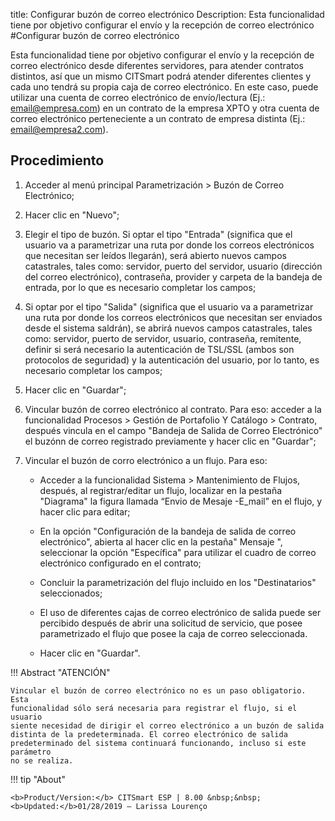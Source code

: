 title:  Configurar buzón de correo electrónico 
Description: Esta funcionalidad tiene por objetivo configurar el envío y la recepción de correo electrónico
#Configurar buzón de correo electrónico

Esta funcionalidad tiene por objetivo configurar el envío y la recepción de correo electrónico desde diferentes servidores, para atender contratos distintos, así que un mismo CITSmart podrá atender diferentes clientes y cada uno tendrá su propia caja de correo electrónico. En este caso, puede utilizar una cuenta de correo electrónico de envío/lectura (Ej.: email@empresa.com) en un contrato de la empresa XPTO y otra cuenta de correo electrónico perteneciente a un contrato de empresa distinta (Ej.: email@empresa2.com).

Procedimiento
-------------

1.  Acceder al menú principal Parametrización \> Buzón de Correo Electrónico;

2.  Hacer clic en "Nuevo";

3.  Elegir el tipo de buzón. Si optar el tipo "Entrada" (significa que el
    usuario va a parametrizar una ruta por donde los correos electrónicos que
    necesitan ser leídos llegarán), será abierto nuevos campos catastrales,
    tales como: servidor, puerto del servidor, usuario (dirección del correo
    electrónico), contraseña, provider y carpeta de la bandeja de entrada, por
    lo que es necesario completar los campos;

4.  Si optar por el tipo "Salida" (significa que el usuario va a parametrizar
    una ruta por donde los correos electrónicos que necesitan ser enviados desde
    el sistema saldrán), se abrirá nuevos campos catastrales, tales como:
    servidor, puerto de servidor, usuario, contraseña, remitente, definir si
    será necesario la autenticación de TSL/SSL (ambos son protocolos de
    seguridad) y la autenticación del usuario, por lo tanto, es necesario
    completar los campos;

5.  Hacer clic en "Guardar";

6.  Vincular buzón de correo electrónico al contrato. Para eso: acceder a la
    funcionalidad Procesos \> Gestión de Portafolio Y Catálogo \> Contrato,
    después vincula en el campo "Bandeja de Salida de Correo Electrónico" el
    buzónn de correo registrado previamente y hacer clic en "Guardar";

7.  Vincular el buzón de corro electrónico a un flujo. Para eso:

    -   Acceder a la funcionalidad Sistema \> Mantenimiento de Flujos, después,
        al registrar/editar un flujo, localizar en la pestaña "Diagrama"
        la figura llamada “Envio de Mesaje -E_mail” en el flujo, y hacer clic
        para editar;

    -   En la opción "Configuración de la bandeja de salida de correo
        electrónico", abierta al hacer clic en la pestaña" Mensaje ",
        seleccionar la opción "Específica" para utilizar el cuadro de correo
        electrónico configurado en el contrato;

    -   Concluir la parametrización del flujo incluido en los "Destinatarios"
        seleccionados;

    -   El uso de diferentes cajas de correo electrónico de salida puede ser
        percibido después de abrir una solicitud de servicio, que posee
        parametrizado el flujo que posee la caja de correo seleccionada.

    -   Hacer clic en "Guardar".

!!! Abstract "ATENCIÓN"

    Vincular el buzón de correo electrónico no es un paso obligatorio. Esta
    funcionalidad sólo será necesaria para registrar el flujo, si el usuario
    siente necesidad de dirigir el correo electrónico a un buzón de salida
    distinta de la predeterminada. El correo electrónico de salida
    predeterminado del sistema continuará funcionando, incluso si este parámetro
    no se realiza.
    
!!! tip "About"

    <b>Product/Version:</b> CITSmart ESP | 8.00 &nbsp;&nbsp;
    <b>Updated:</b>01/28/2019 – Larissa Lourenço



